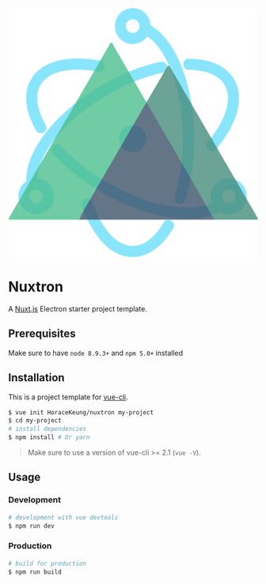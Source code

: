 <p align="center">
    <img src="https://raw.githubusercontent.com/HoraceKeung/nuxtron/master/template/static/icon.png">
</p>

# Nuxtron

A [Nuxt.js](https://github.com/nuxt/nuxt.js) Electron starter project template.

## Prerequisites

Make sure to have `node 8.9.3+` and `npm 5.0+` installed

## Installation

This is a project template for [vue-cli](https://github.com/vuejs/vue-cli).

``` bash
$ vue init HoraceKeung/nuxtron my-project  
$ cd my-project                     
# install dependencies
$ npm install # Or yarn
```

> Make sure to use a version of vue-cli >= 2.1 (`vue -V`).

## Usage

### Development

``` bash
# development with vue devtools
$ npm run dev
```

### Production

``` bash
# build for production
$ npm run build
```
